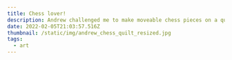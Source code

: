 ```yaml
---
title: Chess lover!
description: Andrew challenged me to make moveable chess pieces on a quilt.
date: 2022-02-05T21:03:57.516Z
thumbnail: /static/img/andrew_chess_quilt_resized.jpg
tags:
  - art
---
```

